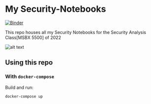 # My Security-Notebooks

[![Binder](https://mybinder.org/badge_logo.svg)](https://mybinder.org/v2/gh/Adrija-B/Security-Notebooks/HEAD)

This repo houses all my Security Notebooks for the Security Analysis Class[MSBX 5500] of 2022

![alt text](https://images.booksense.com/images/445/901/9781695901445.jpg)

## Using this repo

### With `docker-compose`
Build and run:

```bash
docker-compose up
```
